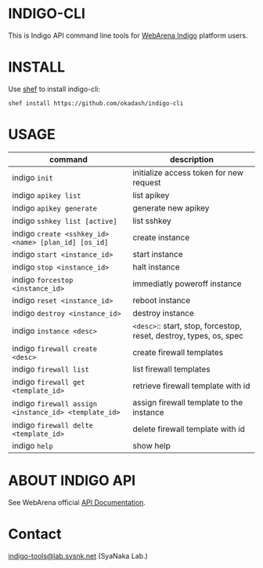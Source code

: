 # INDIGO-CLI

This is Indigo API command line tools for [WebArena Indigo](https://web.arena.ne.jp/indigo/) platform users.

# INSTALL

Use [shef](https://github.com/okadash/shef) to install indigo-cli:

``` 
shef install https://github.com/okadash/indigo-cli
```

# USAGE

| command | description |
| --- | --- |
|indigo `init` | initialize access token for new request |
|indigo `apikey list` | list apikey |
|indigo `apikey generate` | generate new apikey |
|indigo `sshkey list [active]` | list sshkey |
|indigo `create <sshkey_id> <name> [plan_id] [os_id]` | create instance |
|indigo `start <instance_id>` | start instance |
|indigo `stop <instance_id>` | halt instance |
|indigo `forcestop <instance_id>` | immediatly poweroff instance |
|indigo `reset <instance_id>` | reboot instance |
|indigo `destroy <instance_id>` | destroy instance |
|indigo `instance <desc>` | `<desc>`:: start, stop, forcestop, reset, destroy, types, os, spec |
|indigo `firewall create <desc>` | create firewall templates |
|indigo `firewall list` | list firewall templates |
|indigo `firewall get <template_id>` | retrieve firewall template with id |
|indigo `firewall assign <instance_id> <template_id>` | assign firewall template to the instance |
|indigo `firewall delte <template_id>` | delete firewall template with id |
|indigo `help` | show help

# ABOUT INDIGO API

See WebArena official [API Documentation](https://indigo.arena.ne.jp/userapi/).

# Contact

indigo-tools@lab.sysnk.net (SyaNaka Lab.)
